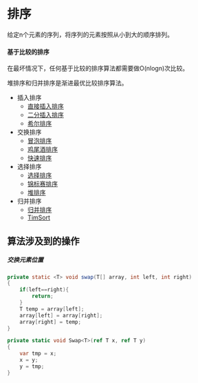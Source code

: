 # 排序

给定n个元素的序列，将序列的元素按照从小到大的顺序排列。

#### 基于比较的排序

在最坏情况下，任何基于比较的排序算法都需要做O(nlogn)次比较。

堆排序和归并排序是渐进最优比较排序算法。

- 插入排序
	- [直接插入排序](插入排序.md#直接插入排序)
	- [二分插入排序](插入排序.md#二分插入排序)
	- [希尔排序](希尔排序.md)
- 交换排序
    - [冒泡排序](冒泡排序.md)
    - [鸡尾酒排序](鸡尾酒排序.md)
    - [快速排序](快速排序)
- 选择排序
	- [选择排序](选择排序.md)
	- [锦标赛排序](锦标赛排序.md)
	- [堆排序](堆排序.md)
- 归并排序
	- [归并排序](归并排序.md)
	- [TimSort](TimSort.md)

## 算法涉及到的操作

##### 交换元素位置

``` Java
private static <T> void swap(T[] array, int left, int right)
{
    if(left==right){
        return;
    }
    T temp = array[left];
    array[left] = array[right];
    array[right] = temp;
}
```

``` C#
private static void Swap<T>(ref T x, ref T y)
{
    var tmp = x;
    x = y;
    y = tmp;
}
```